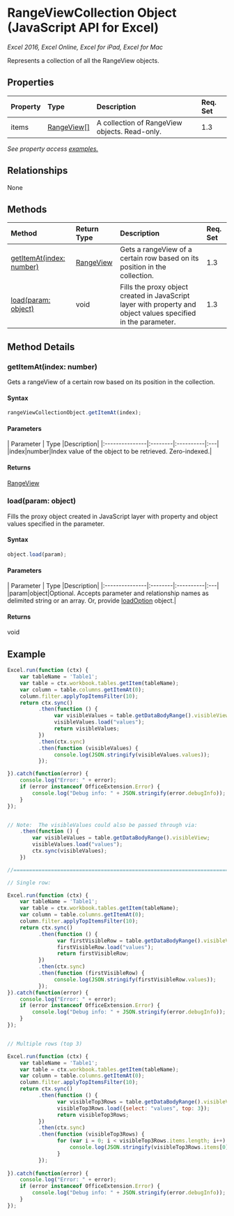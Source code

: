 # RangeViewCollection Object (JavaScript API for Excel)

_Excel 2016, Excel Online, Excel for iPad, Excel for Mac_

Represents a collection of all the RangeView objects.

## Properties

| Property	   | Type	|Description| Req. Set|
|:---------------|:--------|:----------|:----|
|items|[RangeView[]](rangeview.md)|A collection of RangeView objects. Read-only.|1.3||

_See property access [examples.](#property-access-examples)_

## Relationships
None


## Methods

| Method		   | Return Type	|Description| Req. Set|
|:---------------|:--------|:----------|:----|
|[getItemAt(index: number)](#getitematindex-number)|[RangeView](rangeview.md)|Gets a rangeView of a certain row based on its position in the collection.|1.3|
|[load(param: object)](#loadparam-object)|void|Fills the proxy object created in JavaScript layer with property and object values specified in the parameter.|1.3|

## Method Details


### getItemAt(index: number)
Gets a rangeView of a certain row based on its position in the collection.

#### Syntax
```js
rangeViewCollectionObject.getItemAt(index);
```

#### Parameters
| Parameter	   | Type	|Description|
|:---------------|:--------|:----------|:---|
|index|number|Index value of the object to be retrieved. Zero-indexed.|

#### Returns
[RangeView](rangeview.md)

### load(param: object)
Fills the proxy object created in JavaScript layer with property and object values specified in the parameter.

#### Syntax
```js
object.load(param);
```

#### Parameters
| Parameter	   | Type	|Description|
|:---------------|:--------|:----------|:---|
|param|object|Optional. Accepts parameter and relationship names as delimited string or an array. Or, provide [loadOption](loadoption.md) object.|

#### Returns
void

## Example
```js
Excel.run(function (ctx) { 
    var tableName = 'Table1';
    var table = ctx.workbook.tables.getItem(tableName);
    var column = table.columns.getItemAt(0);
    column.filter.applyTopItemsFilter(10);
    return ctx.sync()
          .then(function () {
               var visibleValues = table.getDataBodyRange().visibleView;
               visibleValues.load("values");
               return visibleValues;
          })
          .then(ctx.sync)
          .then(function (visibleValues) {
               console.log(JSON.stringify(visibleValues.values));
          });

}).catch(function(error) {
    console.log("Error: " + error);
    if (error instanceof OfficeExtension.Error) {
        console.log("Debug info: " + JSON.stringify(error.debugInfo));
    }
});


// Note:  The visibleValues could also be passed through via:
    .then(function () {
        var visibleValues = table.getDataBodyRange().visibleView;
        visibleValues.load("values");
        ctx.sync(visibleValues);
    })

//===============================================================================

// Single row:

Excel.run(function (ctx) { 
    var tableName = 'Table1';
    var table = ctx.workbook.tables.getItem(tableName);
    var column = table.columns.getItemAt(0);
    column.filter.applyTopItemsFilter(10);
    return ctx.sync()
          .then(function () {
                var firstVisibleRow = table.getDataBodyRange().visibleView.rows.getItemAt(0);
                firstVisibleRow.load("values");
                return firstVisibleRow;
          })
          .then(ctx.sync)
          .then(function (firstVisibleRow) {
               console.log(JSON.stringify(firstVisibleRow.values));
          });
}).catch(function(error) {
    console.log("Error: " + error);
    if (error instanceof OfficeExtension.Error) {
        console.log("Debug info: " + JSON.stringify(error.debugInfo));
    }
});


// Multiple rows (top 3)

Excel.run(function (ctx) { 
    var tableName = 'Table1';
    var table = ctx.workbook.tables.getItem(tableName);
    var column = table.columns.getItemAt(0);
    column.filter.applyTopItemsFilter(10);
    return ctx.sync()
          .then(function () {
                var visibleTop3Rows = table.getDataBodyRange().visibleView.rows;
                visibleTop3Rows.load({select: "values", top: 3});
                return visibleTop3Rows;
          })
          .then(ctx.sync)
          .then(function (visibleTop3Rows) {
                for (var i = 0; i < visibleTop3Rows.items.length; i++) {
                    console.log(JSON.stringify(visibleTop3Rows.items[0].values));
                }
          });
          
}).catch(function(error) {
    console.log("Error: " + error);
    if (error instanceof OfficeExtension.Error) {
        console.log("Debug info: " + JSON.stringify(error.debugInfo));
    }
});

```
